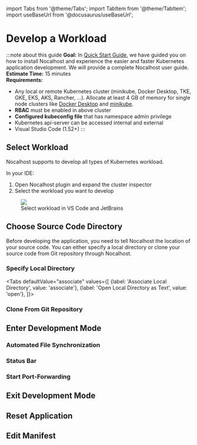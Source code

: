 import Tabs from '@theme/Tabs';
import TabItem from '@theme/TabItem';
import useBaseUrl from '@docusaurus/useBaseUrl';

# Develop a Workload

:::note about this guide
**Goal:** In [Quick Start Guide](../quick-start), we have guided you on how to install Nocalhost and experience the easier and faster Kubernetes application development. We will provide a complete Nocalhost user guide. <br />
**Estimate Time:** 15 minutes <br />
**Requirements:**
- Any local or remote Kubernetes cluster (minikube, Docker Desktop, TKE, GKE, EKS, AKS, Rancher, ...). Allocate at least 4 GB of memory for single node clusters like [Docker Desktop](https://docs.docker.com/docker-for-mac/kubernetes/) and [minikube](https://minikube.sigs.k8s.io/docs/start/).
- **RBAC** must be enabled in above cluster
- **Configured kubeconfig file** that has namespace admin privilege
- Kubernetes api-server can be accessed internal and external
- Visual Studio Code (1.52+)
:::

## Select Workload

Nocalhost supports to develop all types of Kubernetes workload. 

In your IDE:

1. Open Nocalhost plugin and expand the cluster inspector
2. Select the workload you want to develop

<figure className="img-frame">
  <img className="gif-img" src={useBaseUrl('/img/intro/start-devmode.jpg')} />
  <figcaption>Select workload in VS Code and JetBrains</figcaption>
</figure>

## Choose Source Code Directory

Before developing the application, you need to tell Nocalhost the location of your source code. You can either specify a local directory or clone your source code from Git repository through Nocalhost.

### Specify Local Directory

<Tabs
  defaultValue="associate"
  values={[
    {label: 'Associate Local Directory', value: 'associate'},
    {label: 'Open Local Directory as Text', value: 'open'},
  ]}>
<TabItem value="associate">


</TabItem>
  
<TabItem value="open">


</TabItem>
</Tabs>

### Clone From Git Repository


## Enter Development Mode


### Automated File Synchronization


### Status Bar


### Start Port-Forwarding


## Exit Development Mode


## Reset Application


## Edit Manifest